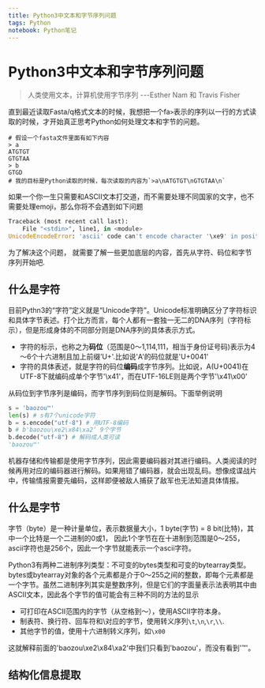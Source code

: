 ```yaml
---
title: Python3中文本和字节序列问题
tags: Python
notebook: Python笔记
---
```


<!-- @import "[TOC]" {cmd="toc" depthFrom=1 depthTo=6 orderedList=false} -->

# Python3中文本和字节序列问题

> 人类使用文本，计算机使用字节序列 ---Esther Nam 和 Travis Fisher

直到最近读取Fasta/q格式文本的时候，我想把一个fa`>`表示的序列以一行的方式读取的时候，才开始真正思考Python如何处理文本和字节的问题。

```shell
# 假设一个fasta文件里面有如下内容
> a
ATGTGT
GTGTAA
> b
GTGD
# 我的目标是Python读取的时候，每次读取的内容为`>a\nATGTGT\nGTGTAA\n`
```

如果一个你一生只需要和ASCII文本打交道，而不需要处理不同国家的文字，也不需要处理emoji，那么你将不会遇到如下问题

```Python
Traceback (most recent call last):
    File "<stdin>", line1, in <module>
UnicodeEncodeError: 'ascii' code can't encode character '\xe9' in position 3: ordinal not in range(128)
```

为了解决这个问题， 就需要了解一些更加底层的内容，首先从字符、码位和字节序列开始吧.

## 什么是字符

目前Pythn3的“字符”定义就是“Unicode字符”。Unicode标准明确区分了字符标识和具体字节表述。打个比方而言，每个人都有一套独一无二的DNA序列（字符标示），但是形成身体的不同部分则是DNA序列的具体表示方式。

- 字符的标示，也称之为**码位**（范围是0～1,114,111，相当于身份证号码)表示为4～6个十六进制且加上前缀’U+'.比如说'A'的码位就是'U+0041'
- 字符的具体表述，就是字符的码位**编码**成字节序列。比如说，A(U+0041)在UTF-8下就编码成单个字节'\x41'，而在UTF-16LE则是两个字节'\x41\x00'

从码位到字节序列是编码，而字节序列到码位则是解码。下面举例说明

```Python
s = 'baozou™'
len(s) # s有7个unicode字符
b = s.encode("utf-8") # 用UTF-8编码
b # b'baozou\xe2\x84\xa2‘ 9个字节
b.decode("utf-8") # 解码成人类可读
'baozou™'
```

机器存储和传输都是使用字节序列，因此需要编码器对其进行编码。人类阅读的时候再用对应的编码器进行解码。如果用错了编码器，就会出现乱码。想像成谍战片中，传输情报需要先编码，这样即便被敌人捕获了敌军也无法知道具体情报。

## 什么是字节

字节（byte）是一种计量单位，表示数据量大小，1 byte(字节) = 8 bit(比特)，其中一个比特是一个二进制的0或1， 因此1个字节在在十进制到范围是0～255，ascii字符也是256个，因此一个字节就能表示一个ascii字符。

Python3有两种二进制序列类型：不可变的bytes类型和可变的bytearray类型。bytes或bytearray对象的各个元素都是介于0～255之间的整数，即每个元素都是一个字节。虽然二进制序列其实是整数序列，但是它们的字面量表示法表明其中由ASCII文本，因此各个字节的值可能会有三种不同的方法的显示

- 可打印在ASCII范围内的字节（从空格到～），使用ASCII字符本身。
- 制表符、换行符、回车符和\对应的字节，使用转义序列`\t`,`\n`,`\r`,`\\`.
- 其他字节的值，使用十六进制转义序列，如`\x00`

这就解释前面的'baozou\xe2\x84\xa2'中我们只看到'baozou'，而没有看到'™'。

## 结构化信息提取
